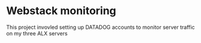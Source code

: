 # Webstack monitoring

This project invovled setting up DATADOG accounts to monitor server traffic
on my three ALX servers
